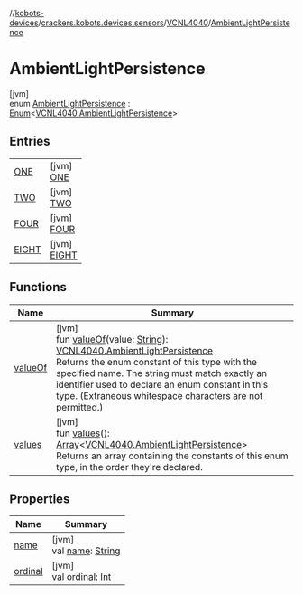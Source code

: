 //[kobots-devices](../../../../index.md)/[crackers.kobots.devices.sensors](../../index.md)/[VCNL4040](../index.md)/[AmbientLightPersistence](index.md)

# AmbientLightPersistence

[jvm]\
enum [AmbientLightPersistence](index.md) : [Enum](https://kotlinlang.org/api/latest/jvm/stdlib/kotlin/-enum/index.html)&lt;[VCNL4040.AmbientLightPersistence](index.md)&gt;

## Entries

| | |
|---|---|
| [ONE](-o-n-e/index.md) | [jvm]<br>[ONE](-o-n-e/index.md) |
| [TWO](-t-w-o/index.md) | [jvm]<br>[TWO](-t-w-o/index.md) |
| [FOUR](-f-o-u-r/index.md) | [jvm]<br>[FOUR](-f-o-u-r/index.md) |
| [EIGHT](-e-i-g-h-t/index.md) | [jvm]<br>[EIGHT](-e-i-g-h-t/index.md) |

## Functions

| Name | Summary |
|---|---|
| [valueOf](value-of.md) | [jvm]<br>fun [valueOf](value-of.md)(value: [String](https://kotlinlang.org/api/latest/jvm/stdlib/kotlin/-string/index.html)): [VCNL4040.AmbientLightPersistence](index.md)<br>Returns the enum constant of this type with the specified name. The string must match exactly an identifier used to declare an enum constant in this type. (Extraneous whitespace characters are not permitted.) |
| [values](values.md) | [jvm]<br>fun [values](values.md)(): [Array](https://kotlinlang.org/api/latest/jvm/stdlib/kotlin/-array/index.html)&lt;[VCNL4040.AmbientLightPersistence](index.md)&gt;<br>Returns an array containing the constants of this enum type, in the order they're declared. |

## Properties

| Name | Summary |
|---|---|
| [name](../../../crackers.kobots.utilities/-pointer-gauge/-shape/-s-e-m-i-c-i-r-c-l-e/index.md#-372974862%2FProperties%2F-1216412040) | [jvm]<br>val [name](../../../crackers.kobots.utilities/-pointer-gauge/-shape/-s-e-m-i-c-i-r-c-l-e/index.md#-372974862%2FProperties%2F-1216412040): [String](https://kotlinlang.org/api/latest/jvm/stdlib/kotlin/-string/index.html) |
| [ordinal](../../../crackers.kobots.utilities/-pointer-gauge/-shape/-s-e-m-i-c-i-r-c-l-e/index.md#-739389684%2FProperties%2F-1216412040) | [jvm]<br>val [ordinal](../../../crackers.kobots.utilities/-pointer-gauge/-shape/-s-e-m-i-c-i-r-c-l-e/index.md#-739389684%2FProperties%2F-1216412040): [Int](https://kotlinlang.org/api/latest/jvm/stdlib/kotlin/-int/index.html) |
